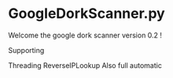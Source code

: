 GoogleDorkScanner.py
====================

Welcome the google dork scanner version 0.2 ! 

Supporting 

  Threading 
  ReverseIPLookup
  Also full automatic
  
  
  


